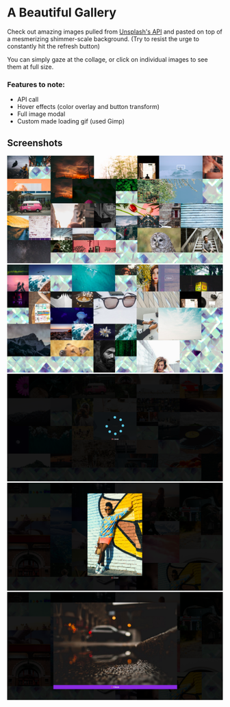 # A Beautiful Gallery
Check out amazing images pulled from [Unsplash's API](https://unsplash.com/developers) and pasted on top of a mesmerizing shimmer-scale background.
(Try to resist the urge to constantly hit the refresh button)

You can simply gaze at the collage, or click on individual images to see them at full size. 


### Features to note:
* API call
* Hover effects (color overlay and button transform)
* Full image modal
* Custom made loading gif (used Gimp)


## Screenshots
![screenshot1](screenshots/ss1.png)
![screenshot2](screenshots/ss2.png)
![screenshot3](screenshots/ss3.png)
![screenshot4](screenshots/ss4.png)
![screenshot5](screenshots/ss5.png)
